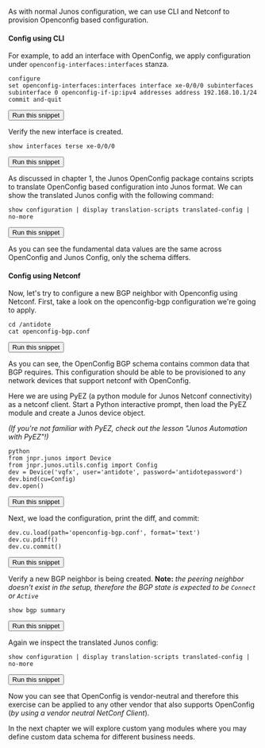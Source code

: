 As with normal Junos configuration, we can use CLI and Netconf to provision Openconfig based configuration.

#### Config using CLI
For example, to add an interface with OpenConfig, we apply configuration under `openconfig-interfaces:interfaces` stanza.

```
configure
set openconfig-interfaces:interfaces interface xe-0/0/0 subinterfaces subinterface 0 openconfig-if-ip:ipv4 addresses address 192.168.10.1/24
commit and-quit
```
<button type="button" class="btn btn-primary btn-sm" onclick="runSnippetInTab('vqfx', this)">Run this snippet</button>


Verify the new interface is created.

```
show interfaces terse xe-0/0/0
```
<button type="button" class="btn btn-primary btn-sm" onclick="runSnippetInTab('vqfx', this)">Run this snippet</button>

As discussed in chapter 1, the Junos OpenConfig package contains scripts to translate OpenConfig based configuration into Junos format. We can show the  translated Junos config with the following command:

```
show configuration | display translation-scripts translated-config | no-more
```
<button type="button" class="btn btn-primary btn-sm" onclick="runSnippetInTab('vqfx', this)">Run this snippet</button>

As you can see the fundamental data values are the same across OpenConfig and Junos Config, only the schema differs.

#### Config using Netconf

Now, let's try to configure a new BGP neighbor with Openconfig using Netconf. First, take a look on the openconfig-bgp configuration we're going to apply.

```
cd /antidote
cat openconfig-bgp.conf
```
<button type="button" class="btn btn-primary btn-sm" onclick="runSnippetInTab('linux', this)">Run this snippet</button>

As you can see, the OpenConfig BGP schema contains common data that BGP requires. This configuration should be able to be provisioned to any network devices that support netconf with OpenConfig.

Here we are using PyEZ (a python module for Junos Netconf connectivity) as a netconf client.
Start a Python interactive prompt, then load the PyEZ module and create a Junos device object.

_(If you're not familiar with PyEZ, check out the lesson "Junos Automation with PyEZ"!)_

```
python
from jnpr.junos import Device
from jnpr.junos.utils.config import Config
dev = Device('vqfx', user='antidote', password='antidotepassword')
dev.bind(cu=Config)
dev.open()
```
<button type="button" class="btn btn-primary btn-sm" onclick="runSnippetInTab('linux', this)">Run this snippet</button>

Next, we load the configuration, print the diff, and  commit:

```
dev.cu.load(path='openconfig-bgp.conf', format='text')
dev.cu.pdiff()
dev.cu.commit()
```
<button type="button" class="btn btn-primary btn-sm" onclick="runSnippetInTab('linux', this)">Run this snippet</button>

Verify a new BGP neighbor is being created.
**Note:** _the peering neighbor doesn't exist in the setup, therefore the BGP state is expected to be `Connect` or `Active`_

```
show bgp summary
```
<button type="button" class="btn btn-primary btn-sm" onclick="runSnippetInTab('vqfx', this)">Run this snippet</button>

Again we inspect the translated Junos config:

```
show configuration | display translation-scripts translated-config | no-more
```
<button type="button" class="btn btn-primary btn-sm" onclick="runSnippetInTab('vqfx', this)">Run this snippet</button>

Now you can see that OpenConfig is vendor-neutral and therefore this exercise can be applied to any other vendor that also supports OpenConfig (_by using a vendor neutral NetConf Client_).

In the next chapter we will explore custom yang modules where you may define custom data schema for different business needs.
